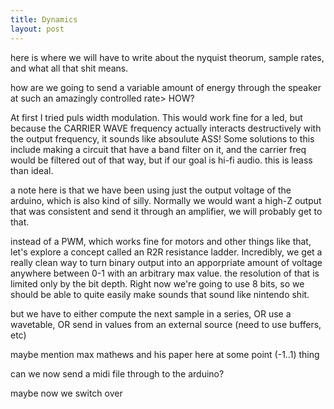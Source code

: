 ```yaml
---
title: Dynamics
layout: post
---
```


here is where we will have to write about the nyquist theorum, sample rates,
and what all that shit means.

how are we going to send a variable amount of energy through the speaker at
such an amazingly controlled rate> HOW?

At first I tried puls width modulation. This would work fine for a led, but
because the CARRIER WAVE frequency actually interacts destructively with the
output frequency, it sounds like absoulute ASS! Some solutions to this include
making a circuit that have a band filter on it, and the carrier freq would be
filtered out of that way, but if our goal is hi-fi audio. this is leass than
ideal.

a note here is that we have been using just the output voltage of the arduino,
which is also kind of silly. Normally we would want a high-Z output that was
consistent and send it through an amplifier, we will probably get to that.

instead of a PWM, which works fine for motors and other things like that, let's
explore a concept called an R2R resistance ladder. Incredibly, we get a really
clean way to turn binary output into an apporpriate amount of voltage anywhere
between 0-1 with an arbitrary max value. the resolution of that is limited only
by the bit depth. Right now we're going to use 8 bits, so we should be able to
quite easily make sounds that sound like nintendo shit.

but we have to either compute the next sample in a series, OR use a wavetable,
OR send in values from an external source (need to use buffers, etc)

maybe mention max mathews and his paper here at some point (-1..1) thing

can we now send a midi file through to the arduino?

maybe now we switch over
